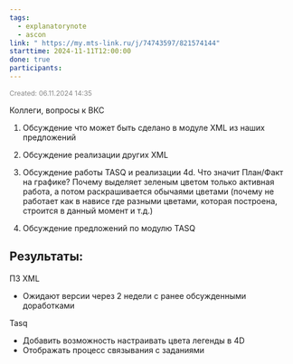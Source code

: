 ```yaml
---
tags:
  - explanatorynote
  - ascon
link: " https://my.mts-link.ru/j/74743597/821574144"
starttime: 2024-11-11T12:00:00
done: true
participants:
---
```

<span style="font-size:12px; color:#888888;">Created: 06.11.2024 14:35</span>

Коллеги, вопросы к ВКС

1. Обсуждение что может быть сделано в модуле XML из наших предложений

2. Обсуждение реализации других XML

3. Обсуждение работы TASQ и реализации 4d. Что значит План/Факт на графике? Почему выделяет зеленым цветом только активная работа, а потом раскрашивается обычаями цветами (почему не работает как в нависе где разными цветами, которая построена, строится в данный момент и т.д.)

4. Обсуждение предложений по модулю TASQ

## Результаты:

ПЗ XML
- Ожидают версии через 2 недели с ранее обсужденными доработками

Tasq
- Добавить возможность настраивать цвета легенды в 4D
- Отображать процесс связывания с заданиями